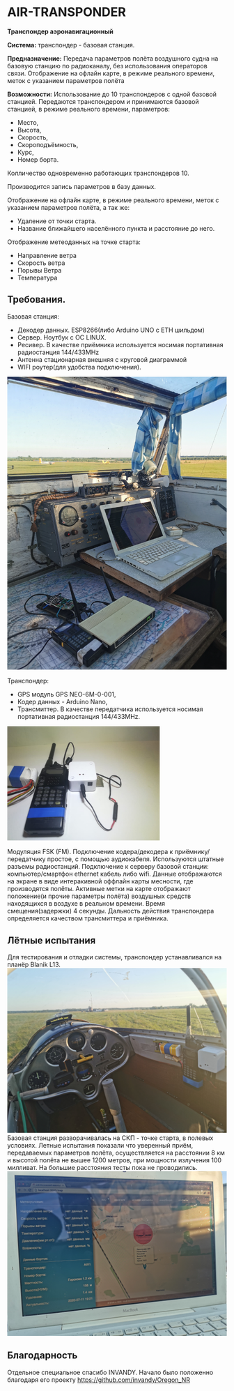 # AIR-TRANSPONDER
**Транспондер аэронавигационный**

**Система:** транспондер - базовая станция.

**Предназначение:** Передача параметров полёта воздушного судна на базовую станцию по радиоканалу, без использования операторов связи. Отображение на офлайн карте, в режиме реального времени, меток с указанием параметров полёта

**Возможности:** Использование до 10 транспондеров с одной базовой станцией.
Передаются транспондером и принимаются базовой станцией, в режиме реального времени, параметров: 
* Место,
* Высота,
* Скорость,
* Скороподъёмность,
* Курс,
* Номер борта.

Колличество одновременно работающих транспондеров 10.

Производится запись параметров в базу данных.

Отображение на офлайн карте, в режиме реального времени, меток с указанием параметров полёта, а так же:
* Удаление от точки старта.
* Название ближайшего населённого пункта и расстояние до него.

Отображение метеоданных на точке старта:
* Направление ветра
* Скорость ветра
* Порывы Ветра
* Температура

## Требования.
  Базовая станция:
  * Декодер данных. ESP8266(либо Arduino UNO с ETH шильдом)
  * Сервер. Ноутбук с ОС LINUX.
  * Ресивер. В качестве приёмника используется носимая портативная радиостанция 144/433MHz
  * Антенна стационарная внешняя с круговой диаграммой 
  * WIFI роутер(для удобства подключения).
  <img class="float-right" src="Transmitter_AIR/img/IMG_20200711_192412(1).jpg" alt="AIR_TRANSPONDER BASE, server, decoder" width="" />
  
  Транспондер:
  * GPS модуль GPS NEO-6M-0-001,
  * Кодер данных - Arduino Nano,
  * Трансмиттер. В качестве передатчика используется носимая портативная радиостанция 144/433MHz.
  <img class="float-right" src="Transmitter_AIR/img/WhatsApp Image 2021-02-12 at 22.47.49.jpeg" alt="AIR_TRANSPONDER FT-11r, coder" width="350" />


Модуляция FSK (FM).
Подключение кодера/декодера к приёмнику/передатчику простое, с помощью аудиокабеля. Используются штатные разъемы радиостанций.
Подключение к серверу базовой станции: компьютер/смартфон ethernet кабель либо wifi. 
Данные отображаются на экране в виде интеракивной оффлайн карты месности, где производятся полёты. Активные метки на карте отображают положение(и прочие параметры полёта) воздушных средств находящихся в воздухе в реальном времени. Время смещения(задержки) 4 секунды. Дальность действия транспондера определяется качеством трансмиттера и приёмника. 
## Лётные испытания
Для тестирования и отладки системы, транспондер устанавливался на планёр Blanik L13. 
<img class="float-right" src="Transmitter_AIR/img/IMG_20200711_194358(1).jpg" alt="AIR_TRANSPONDER BLANIK L13" /> Базовая станция разворачивалась на СКП - точке старта, в полевых условиях. Летные испытания показали что уверенный приём, передаваемых параметров полёта, осуществляется на расстоянии 8 км и высотой полёта не вышее 1200 метров, при мощности излучения 100 милливат. На большие расстояния тесты пока не проводились.
<img src="https://github.com/R3PB/AIR-TRANSPONDER/blob/main/Transmitter_AIR/img/IMG_20200711_192203(1).jpg" alt="AIR_TRANSPONDER отображение на карте" />

## Благодарность
Отдельное специальное спасибо INVANDY. Начало было положенно благодаря его проекту https://github.com/invandy/Oregon_NR
